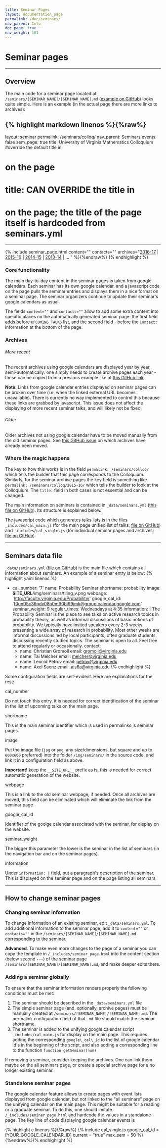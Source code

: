 ```yaml
---
title: Seminar Pages
layout: documentation_page
permalink: /doc/seminars/
nav_parent: Info
doc_page: true
nav_weight: 101
---
```


# Seminar pages

---

## Overview

The main code for a seminar page located at `/seminars/[SEMINAR_NAME]/[SEMINAR_NAME].md` ([example on GitHub](https://github.com/uva-math/uva-math-code/blob/master/seminars/colloq/colloq.md)) looks quite simple. Here is an example (in the actual page there are more links to archives):

{% highlight markdown linenos %}{%raw%}
---
layout: seminar
permalink: /seminars/colloq/
nav_parent: Seminars
events: false
sem_page: true
title: University of Virginia Mathematics Colloquium #override the default title in <h1> on the page
# title: CAN OVERRIDE the title in <h1> on the page; the title of the page itself is hardcoded from seminars.yml
---

{% include seminar_page.html
  content=""
  contacts=""
  archives="[2016-17]({{site.url}}/seminars/colloq/2016-17/) \|
    [2015-16]({{site.url}}/seminars/colloq/2015-16/) \|
    [2014-15]({{site.url}}/seminars/colloq/2014-15/) \|
    [2013-14]({{site.url}}/seminars/colloq/2013-14/) \|
    ...
    "
%}{%endraw%}
{% endhighlight %}

### Core functionality

The main day-to-day content in the seminar pages is taken from google calendars. Each seminar has its own google calendar, and a javascript code on the page pulls the seminar entries and displays them in a nice format on a seminar page. The seminar organizers continue to update their seminar's google calendars as usual.

The fields `content=""` and `contacts=""` allow to add some extra content into specific places on the automatically generated seminar page: the first field adds before `UPCOMING TALKS` list, and the second field - before the `Contact:` information at the bottom of the page.

### Archives

###### More recent

The recent archives using google calendars are displayed year by year, semi-automatically: one simply needs to create archive pages each year - these can be copied from a previous example like at [this GitHub link](https://github.com/uva-math/uva-math-code/blob/master/seminars/colloq/colloq15_16.md).

**Note:** Links from google calendar entries displayed on seminar pages can be broken over time (i.e. when the linked external URL becomes unavailable). There is currently no way implemented to control this because these links are grabbed by javascript. This issue does not affect the displaying of more recent seminar talks, and will likely not be fixed.


###### Older

Older archives not using google calendar have to be moved manually from the old seminar pages. See [this GitHub issue](https://github.com/uva-math/uva-math-code/issues/16) on which archives have already been moved.

### Where the magic happens

The key to how this works is in the field `permalink: /seminars/colloq/` which tells the builder that this page corresponds to the Colloquium. Similarly, for the seminar archive pages the key field is something like `permalink: /seminars/colloq/2015-16/` which tells the builder to look at the Colloquium. The `title:` field in both cases is not essential and can be changed.

The main information on seminars is contained in `_data/seminars.yml` ([this file on GitHub](https://github.com/uva-math/uva-math-code/blob/master/_data/seminars.yml)). Its structure is explained below.

The javascript code which generates talks lists is in the files `_includes/cal_main.js` (for the main page unified list of talks; [file on GitHub](https://github.com/uva-math/uva-math-code/blob/master/_includes/cal_main.js)) and `_includes/cal_single.js` (for individual seminar pages and archives; [file on GitHub](https://github.com/uva-math/uva-math-code/blob/master/_includes/cal_single.js)).

---

## Seminars data file

`_data/seminars.yml` ([file on GitHub](https://github.com/uva-math/uva-math-code/blob/master/_data/seminars.yml)) is the main file which contains all information about seminars. An example of a seminar entry is below:
{% highlight yaml linenos %}
- cal_number: '7'
  name: Probability Seminar
  shortname: probability
  image: __SITE_URL__/img/seminars/tiling_v.png
  webpage: 'http://faculty.virginia.edu/Probability/'
  google_cal_id: 'f0un05c36pdv08n0m90bi99jmk@group.calendar.google.com'
  seminar_weight: 9
  regular_times: Wednesdays at 4:35
  information: |
    The Probability Seminar is the place to see talks on active research topics in probability theory, as well as informal discussions of basic notions of probability.  We typically have invited speakers every 2-3 weeks presenting a wide array of research in probability. Most other weeks are informal discussions led by local participants, often graduate students discussing recently studied topics. The seminar is open to all. Feel free to attend regularly or occasionally.
  contact:
    - name: Christian Gromoll
      email: gromoll@virginia.edu
    - name: Tai Melcher
      email: melcher@virginia.edu
    - name: Leonid Petrov
      email: petrov@virginia.edu
    - name: Axel Saenz
      email: ais6a@virginia.edu
{% endhighlight %}

Some configuration fields are self-evident. Here are explanations for the rest:

<span class="nonupper-h5">cal\_number</span>

Do not touch this entry, it is needed for correct identification of the seminar in the list of upcoming talks
on the main page.

<span class="nonupper-h5">shortname</span>

This is the main seminar identifier which is used in permalinks is seminar pages.

<span class="nonupper-h5">image</span>

Put the image file (`jpg` or `png`, any size/dimensions, but square and up to `600x600` preferred) into the folder `/img/seminars/` in the source code, and link it in a configuration field as above.

**Important!** keep the `__SITE_URL__` prefix as is, this is needed for correct automatic generation of the website.

<span class="nonupper-h5">webpage</span>

This is a link to the old seminar webpage, if needed. Once all archives are moved, this field can be eliminated which will eliminate the link from the seminar page

<span class="nonupper-h5">google\_cal\_id</span>

Identifier of the goolge calendar associated with the seminar, for display on the website.

<span class="nonupper-h5">seminar\_weight</span>

The bigger this parameter the lower is the seminar in the list of seminars (in the navigation bar and on the
  seminar pages).

<span class="nonupper-h5">information</span>

Under `information: |` field, put a paragraph's description of the seminar. This is displayed on the seminar page and on the page listing all seminars.

---

## How to change seminar pages

### Changing seminar information

To change information of an existing seminar, edit `_data/seminars.yml`. To add additional information to the seminar page, add it to `content=""` or `contacts=""` in the `/seminars/[SEMINAR_NAME]/[SEMINAR_NAME].md` corresponding to the seminar.

**Advanced**. To make even more changes to the page of a seminar you can copy the template in `/_includes/seminar_page.html` into the content section (below second `---`) of the seminar page `/seminars/[SEMINAR_NAME]/[SEMINAR_NAME].md`, and make deeper edits there.


### Adding a seminar globally

To ensure that the seminar information renders properly the following conditions must be met:

1. The seminar should be described in the `_data/seminars.yml` file
2. The simple seminar page (and, optionally, archive pages) must be manually created at  `/seminars/[SEMINAR_NAME]/[SEMINAR_NAME].md`. The permalink configuration field of that `.md` file should match the seminar shortname.
3. The seminar is added to the unifying google calendar script `_includes/cal_main.js` for display on the main page. This requires adding the corresponding `google\_cal\_id` to the list of google calendar id's in the beginning of the script, and also adding a corresponding line to the function `function getSeminar(num)`

If removing a seminar, consider keeping the archives. One can link them maybe on the all seminars page, or create a special archive page for a no longer existing seminar.

### Standalone seminar pages

The google calendar feature allows to create pages with event lists displayed from google calendar,
but not linked to the "all seminars" page on the unifying calendar on the main page.
This might be suitable for a reading or a graduate seminar. To do this, one should imitate
`/_includes/seminar_page.html` and hardcode the values in a standalone page. The key
line of code displaying google calendar events is

{% highlight c linenos %}{%raw%}
{% include cal_single.js google_cal_id = [YOUR_GOOGLE_CALENDAR_ID] current = "true" max_sem = 50 %}
{%endraw%}{% endhighlight %}
